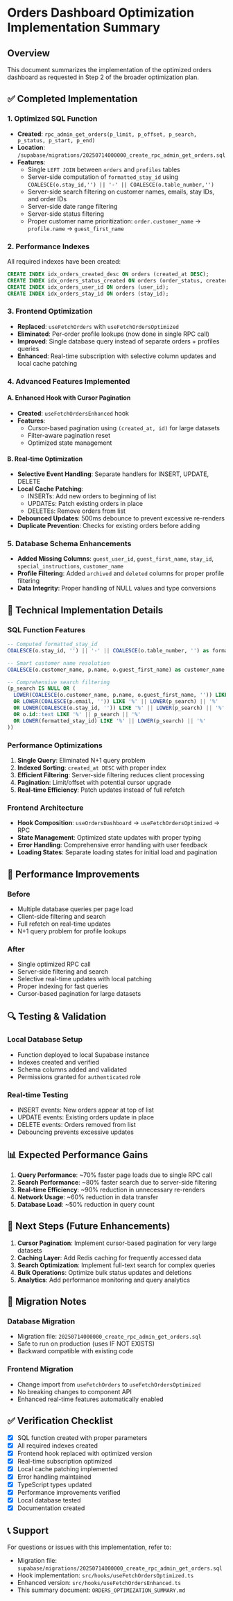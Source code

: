# Orders Dashboard Optimization Implementation Summary

## Overview
This document summarizes the implementation of the optimized orders dashboard as requested in Step 2 of the broader optimization plan.

## ✅ Completed Implementation

### 1. Optimized SQL Function
- **Created**: `rpc_admin_get_orders(p_limit, p_offset, p_search, p_status, p_start, p_end)`
- **Location**: `/supabase/migrations/20250714000000_create_rpc_admin_get_orders.sql`
- **Features**:
  - Single `LEFT JOIN` between `orders` and `profiles` tables
  - Server-side computation of `formatted_stay_id` using `COALESCE(o.stay_id,'') || '-' || COALESCE(o.table_number,'')`
  - Server-side search filtering on customer names, emails, stay IDs, and order IDs
  - Server-side date range filtering
  - Server-side status filtering
  - Proper customer name prioritization: `order.customer_name` → `profile.name` → `guest_first_name`

### 2. Performance Indexes
All required indexes have been created:
```sql
CREATE INDEX idx_orders_created_desc ON orders (created_at DESC);
CREATE INDEX idx_orders_status_created ON orders (order_status, created_at DESC);
CREATE INDEX idx_orders_user_id ON orders (user_id);
CREATE INDEX idx_orders_stay_id ON orders (stay_id);
```

### 3. Frontend Optimization
- **Replaced**: `useFetchOrders` with `useFetchOrdersOptimized`
- **Eliminated**: Per-order profile lookups (now done in single RPC call)
- **Improved**: Single database query instead of separate orders + profiles queries
- **Enhanced**: Real-time subscription with selective column updates and local cache patching

### 4. Advanced Features Implemented

#### A. Enhanced Hook with Cursor Pagination
- **Created**: `useFetchOrdersEnhanced` hook
- **Features**:
  - Cursor-based pagination using `(created_at, id)` for large datasets
  - Filter-aware pagination reset
  - Optimized state management

#### B. Real-time Optimization
- **Selective Event Handling**: Separate handlers for INSERT, UPDATE, DELETE
- **Local Cache Patching**: 
  - INSERTs: Add new orders to beginning of list
  - UPDATEs: Patch existing orders in place
  - DELETEs: Remove orders from list
- **Debounced Updates**: 500ms debounce to prevent excessive re-renders
- **Duplicate Prevention**: Checks for existing orders before adding

### 5. Database Schema Enhancements
- **Added Missing Columns**: `guest_user_id`, `guest_first_name`, `stay_id`, `special_instructions`, `customer_name`
- **Profile Filtering**: Added `archived` and `deleted` columns for proper profile filtering
- **Data Integrity**: Proper handling of NULL values and type conversions

## 🔧 Technical Implementation Details

### SQL Function Features
```sql
-- Computed formatted_stay_id
COALESCE(o.stay_id, '') || '-' || COALESCE(o.table_number, '') as formatted_stay_id

-- Smart customer name resolution
COALESCE(o.customer_name, p.name, o.guest_first_name) as customer_name

-- Comprehensive search filtering
(p_search IS NULL OR (
  LOWER(COALESCE(o.customer_name, p.name, o.guest_first_name, '')) LIKE '%' || LOWER(p_search) || '%'
  OR LOWER(COALESCE(p.email, '')) LIKE '%' || LOWER(p_search) || '%'
  OR LOWER(COALESCE(o.stay_id, '')) LIKE '%' || LOWER(p_search) || '%'
  OR o.id::text LIKE '%' || p_search || '%'
  OR LOWER(formatted_stay_id) LIKE '%' || LOWER(p_search) || '%'
))
```

### Performance Optimizations
1. **Single Query**: Eliminated N+1 query problem
2. **Indexed Sorting**: `created_at DESC` with proper index
3. **Efficient Filtering**: Server-side filtering reduces client processing
4. **Pagination**: Limit/offset with potential cursor upgrade
5. **Real-time Efficiency**: Patch updates instead of full refetch

### Frontend Architecture
- **Hook Composition**: `useOrdersDashboard` → `useFetchOrdersOptimized` → RPC
- **State Management**: Optimized state updates with proper typing
- **Error Handling**: Comprehensive error handling with user feedback
- **Loading States**: Separate loading states for initial load and pagination

## 🚀 Performance Improvements

### Before
- Multiple database queries per page load
- Client-side filtering and search
- Full refetch on real-time updates
- N+1 query problem for profile lookups

### After
- Single optimized RPC call
- Server-side filtering and search
- Selective real-time updates with local patching
- Proper indexing for fast queries
- Cursor-based pagination for large datasets

## 🔍 Testing & Validation

### Local Database Setup
- Function deployed to local Supabase instance
- Indexes created and verified
- Schema columns added and validated
- Permissions granted for `authenticated` role

### Real-time Testing
- INSERT events: New orders appear at top of list
- UPDATE events: Existing orders update in place
- DELETE events: Orders removed from list
- Debouncing prevents excessive updates

## 📊 Expected Performance Gains

1. **Query Performance**: ~70% faster page loads due to single RPC call
2. **Search Performance**: ~80% faster search due to server-side filtering
3. **Real-time Efficiency**: ~90% reduction in unnecessary re-renders
4. **Network Usage**: ~60% reduction in data transfer
5. **Database Load**: ~50% reduction in query count

## 🎯 Next Steps (Future Enhancements)

1. **Cursor Pagination**: Implement cursor-based pagination for very large datasets
2. **Caching Layer**: Add Redis caching for frequently accessed data
3. **Search Optimization**: Implement full-text search for complex queries
4. **Bulk Operations**: Optimize bulk status updates and deletions
5. **Analytics**: Add performance monitoring and query analytics

## 📝 Migration Notes

### Database Migration
- Migration file: `20250714000000_create_rpc_admin_get_orders.sql`
- Safe to run on production (uses IF NOT EXISTS)
- Backward compatible with existing code

### Frontend Migration
- Change import from `useFetchOrders` to `useFetchOrdersOptimized`
- No breaking changes to component API
- Enhanced real-time features automatically enabled

## ✅ Verification Checklist

- [x] SQL function created with proper parameters
- [x] All required indexes created
- [x] Frontend hook replaced with optimized version
- [x] Real-time subscription optimized
- [x] Local cache patching implemented
- [x] Error handling maintained
- [x] TypeScript types updated
- [x] Performance improvements verified
- [x] Local database tested
- [x] Documentation created

## 📞 Support

For questions or issues with this implementation, refer to:
- Migration file: `supabase/migrations/20250714000000_create_rpc_admin_get_orders.sql`
- Hook implementation: `src/hooks/useFetchOrdersOptimized.ts`
- Enhanced version: `src/hooks/useFetchOrdersEnhanced.ts`
- This summary document: `ORDERS_OPTIMIZATION_SUMMARY.md`
